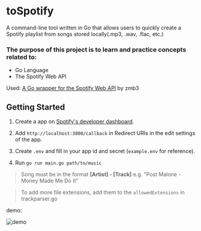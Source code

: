 # toSpotify
A command-line tool written in Go that allows users to quickly create a Spotify playlist from songs stored locally(.mp3, .wav, .flac, etc.)

### The purpose of this project is to learn and practice concepts related to:
- Go Language
- The Spotify Web API

Used: [A Go wrapper for the Spotify Web API](https://github.com/zmb3/spotify) by zmb3

## Getting Started

1) Create a app on [Spotify's developer dashboard](https://developer.spotify.com/dashboard/applications).

2) Add `http://localhost:3000/callback` in Redirect URIs in the edit settings of the app.

3) Create `.env` and fill in your app id and secret (`example.env`  for reference).

4) Run  `go run main.go path/to/music`

> Song must be in the format **[Artist] - [Track]** e.g. "Post Malone - Money Made Me Do It"

> To add more file extensions, add them to the `allowedExtensions` in trackparser.go

demo:

![demo](https://user-images.githubusercontent.com/78294692/212536072-81cc88b9-d262-446a-8628-8bb066e3eef9.gif)
